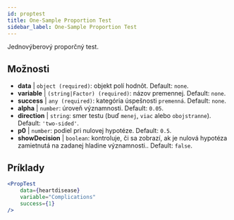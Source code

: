 ```yaml
---
id: proptest
title: One-Sample Proportion Test
sidebar_label: One-Sample Proportion Test
---
```


Jednovýberový proporčný test.

## Možnosti

* __data__ | `object (required)`: objekt polí hodnôt. Default: `none`.
* __variable__ | `(string|Factor) (required)`: názov premennej. Default: `none`.
* __success__ | `any (required)`: kategória úspešnosti `premenná`. Default: `none`.
* __alpha__ | `number`: úroveň významnosti. Default: `0.05`.
* __direction__ | `string`: smer testu (buď `menej`, `viac` alebo `obojstranne`). Default: `'two-sided'`.
* __p0__ | `number`: podiel pri nulovej hypotéze. Default: `0.5`.
* __showDecision__ | `boolean`: kontroluje, či sa zobrazí, ak je nulová hypotéza zamietnutá na zadanej hladine významnosti.. Default: `false`.


## Príklady

```jsx live
<PropTest
    data={heartdisease} 
    variable="Complications"
    success={1}
/>
```
